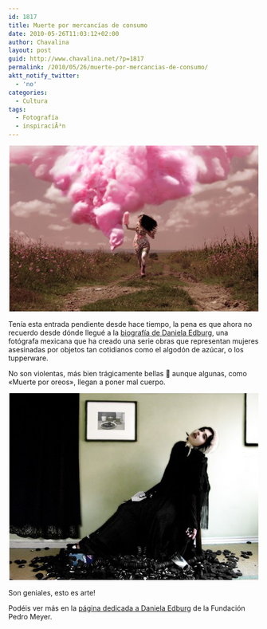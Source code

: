```yaml
---
id: 1817
title: Muerte por mercancías de consumo
date: 2010-05-26T11:03:12+02:00
author: Chavalina
layout: post
guid: http://www.chavalina.net/?p=1817
permalink: /2010/05/26/muerte-por-mercancias-de-consumo/
aktt_notify_twitter:
  - 'no'
categories:
  - Cultura
tags:
  - Fotografía
  - inspiraciÃ³n
---
```

<p style="text-align: center;">
  <a href="http://www.fundacionpedromeyer.com/china/dedburg/preview/dedburg01.jpg"><img class="aligncenter" title="Muerte por algodón de dulce" src="/imagenes/2010/05/dedburg01-500x333.jpg" alt="Fotografía &quot;Muerte por algodón de dulce&quot; de Daniela Edburg" width="500" height="333" /></a>
</p>

<p style="text-align: left;">
  Tenía esta entrada pendiente desde hace tiempo, la pena es que ahora no recuerdo desde dónde llegué a la <a href="http://www.fundacionpedromeyer.com/china/dedburg/indexsp.html" target="_blank">biografía de Daniela Edburg</a>, una fotógrafa mexicana que ha creado una serie obras que representan mujeres asesinadas por objetos tan cotidianos como el algodón de azúcar, o los tupperware.
</p>

<p style="text-align: left;">
  No son violentas, más bien trágicamente bellas 🙂 aunque algunas, como «Muerte por oreos», llegan a poner mal cuerpo.
</p>

<p style="text-align: center;">
  <a href="http://www.fundacionpedromeyer.com/china/dedburg/source/dedburg09sp.html"><img class="aligncenter" title="Muerte por oreos" src="/imagenes/2010/05/dedburg09-500x375.jpg" alt="La fotografía &quot;Muerte por oreos&quot; de Daniela Edburg" /></a>
</p>

<p style="text-align: left;">
  Son geniales, esto es arte!
</p>

<p style="text-align: left;">
  Podéis ver más en la <a href="http://www.fundacionpedromeyer.com/china/dedburg/indexsp.html" target="_blank">página dedicada a Daniela Edburg</a> de la Fundación Pedro Meyer.
</p>